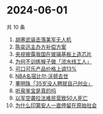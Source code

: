 # 2024-06-01

共 10 条

<!-- BEGIN -->
<!-- 最后更新时间 Sat Jun 01 2024 11:15:25 GMT+0800 (China Standard Time) -->

1. [胡塞武装击落美军无人机](https://www.zhihu.com/search?q=胡塞武装击落美军无人机)
1. [陈奕迅主办方补偿方案](https://www.zhihu.com/search?q=陈奕迅主办方补偿方案)
1. [央视披露我国在玻璃基板上造芯片](https://www.zhihu.com/search?q=央视披露我国在玻璃基板上造芯片)
1. [为何不训练猴子做「流水线工人」](https://www.zhihu.com/search?q=为何不训练猴子做「流水线工人」)
1. [可口可乐产品价格上调13%](https://www.zhihu.com/search?q=可口可乐产品价格上调13%)
1. [NBA名宿比尔·沃顿去世](https://www.zhihu.com/search?q=NBA名宿比尔·沃顿去世)
1. [董明珠「35岁没人聘就自己创业」](https://www.zhihu.com/search?q=董明珠「35岁没人聘就自己创业」)
1. [听泉鉴宝是真的吗](https://www.zhihu.com/search?q=听泉鉴宝是真的吗)
1. [以军空袭拉法难民营致50人死亡](https://www.zhihu.com/search?q=以军空袭拉法难民营致50人死亡)
1. [为什么印第安人一直停留在原始社会](https://www.zhihu.com/search?q=为什么印第安人一直停留在原始社会)

<!-- END -->
